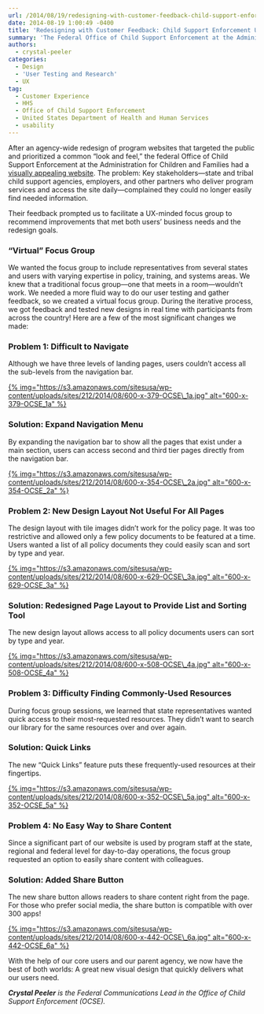 ```yaml
---
url: /2014/08/19/redesigning-with-customer-feedback-child-support-enforcement-usability-case-study/
date: 2014-08-19 1:00:49 -0400
title: 'Redesigning with Customer Feedback: Child Support Enforcement Usability Case Study'
summary: 'The Federal Office of Child Support Enforcement at the Administration for Children and Families had a visually appealing website after an agency-wide redesign of program websites. The problem: Key stakeholders complained they could no longer easily find needed information. Their feedback prompted us to facilitate a UX-minded focus group to recommend improvements that met both users&rsquo; business needs and the redesign goals.'
authors:
  - crystal-peeler
categories:
  - Design
  - 'User Testing and Research'
  - UX
tag:
  - Customer Experience
  - HHS
  - Office of Child Support Enforcement
  - United States Department of Health and Human Services
  - usability
---
```


After an agency-wide redesign of program websites that targeted the public and prioritized a common “look and feel,” the federal Office of Child Support Enforcement at the Administration for Children and Families had a [visually appealing website](http://www.acf.hhs.gov/programs/css). The problem: Key stakeholders—state and tribal child support agencies, employers, and other partners who deliver program services and access the site daily—complained they could no longer easily find needed information.

Their feedback prompted us to facilitate a UX-minded focus group to recommend improvements that met both users’ business needs and the redesign goals.

### “Virtual” Focus Group

We wanted the focus group to include representatives from several states and users with varying expertise in policy, training, and systems areas. We knew that a traditional focus group—one that meets in a room—wouldn’t work. We needed a more fluid way to do our user testing and gather feedback, so we created a virtual focus group. During the iterative process, we got feedback and tested new designs in real time with participants from across the country! Here are a few of the most significant changes we made:

### Problem 1: Difficult to Navigate

Although we have three levels of landing pages, users couldn’t access all the sub-levels from the navigation bar.

[{% img="https://s3.amazonaws.com/sitesusa/wp-content/uploads/sites/212/2014/08/600-x-379-OCSE\_1a.jpg" alt="600-x-379-OCSE\_1a" %}](https://s3.amazonaws.com/sitesusa/wp-content/uploads/sites/212/2014/08/948-x-599-OCSE_1a.jpg)

### Solution: Expand Navigation Menu

By expanding the navigation bar to show all the pages that exist under a main section, users can access second and third tier pages directly from the navigation bar.

[{% img="https://s3.amazonaws.com/sitesusa/wp-content/uploads/sites/212/2014/08/600-x-354-OCSE\_2a.jpg" alt="600-x-354-OCSE\_2a" %}](https://s3.amazonaws.com/sitesusa/wp-content/uploads/sites/212/2014/08/911-x-537-OCSE_2a.jpg)

### Problem 2: New Design Layout Not Useful For All Pages

The design layout with tile images didn’t work for the policy page. It was too restrictive and allowed only a few policy documents to be featured at a time. Users wanted a list of all policy documents they could easily scan and sort by type and year.

[{% img="https://s3.amazonaws.com/sitesusa/wp-content/uploads/sites/212/2014/08/600-x-629-OCSE\_3a.jpg" alt="600-x-629-OCSE\_3a" %}](https://s3.amazonaws.com/sitesusa/wp-content/uploads/sites/212/2014/08/710-x-744-OCSE_3a.jpg)

### Solution: Redesigned Page Layout to Provide List and Sorting Tool

The new design layout allows access to all policy documents users can sort by type and year.

[{% img="https://s3.amazonaws.com/sitesusa/wp-content/uploads/sites/212/2014/08/600-x-508-OCSE\_4a.jpg" alt="600-x-508-OCSE\_4a" %}](https://s3.amazonaws.com/sitesusa/wp-content/uploads/sites/212/2014/08/837-x-709-OCSE_4a.jpg)

### Problem 3: Difficulty Finding Commonly-Used Resources

During focus group sessions, we learned that state representatives wanted quick access to their most-requested resources. They didn’t want to search our library for the same resources over and over again.

### Solution: Quick Links

The new “Quick Links” feature puts these frequently-used resources at their fingertips.

[{% img="https://s3.amazonaws.com/sitesusa/wp-content/uploads/sites/212/2014/08/600-x-352-OCSE\_5a.jpg" alt="600-x-352-OCSE\_5a" %}](https://s3.amazonaws.com/sitesusa/wp-content/uploads/sites/212/2014/08/757-x-444-OCSE_5a.jpg)

### Problem 4: No Easy Way to Share Content

Since a significant part of our website is used by program staff at the state, regional and federal level for day-to-day operations, the focus group requested an option to easily share content with colleagues.

### Solution: Added Share Button

The new share button allows readers to share content right from the page. For those who prefer social media, the share button is compatible with over 300 apps!

[{% img="https://s3.amazonaws.com/sitesusa/wp-content/uploads/sites/212/2014/08/600-x-442-OCSE\_6a.jpg" alt="600-x-442-OCSE\_6a" %}](https://s3.amazonaws.com/sitesusa/wp-content/uploads/sites/212/2014/08/739-x-545-OCSE_6a.jpg)

With the help of our core users and our parent agency, we now have the best of both worlds: A great new visual design that quickly delivers what our users need.

_**Crystal Peeler** is the Federal Communications Lead in the Office of Child Support Enforcement (OCSE)._